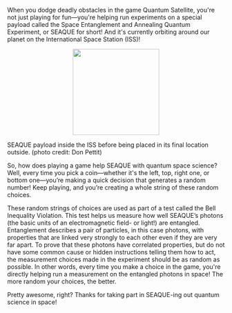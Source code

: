 


When you dodge deadly obstacles in the game Quantum Satellite, you're not just playing for fun—you're helping run experiments on a 
special payload called the Space Entanglement and Annealing Quantum Experiment, or SEAQUE for short! 
And it's currently orbiting around our planet on the International Space Station (ISS)!  


<p align="center">
  <img src="{{ site.baseurl }}/img/SEAQUE-payload.png" class="img-responsive" width="200px" />
  <div class ="caption">
		 SEAQUE payload inside the ISS before being placed in its final location outside. (photo credit: Don Pettit) 
		</div>
</p>

So, how does playing a game help SEAQUE with quantum space science? Well, every time you pick a coin—whether it's the left, top, right one, 
or bottom one—you’re making a quick decision that generates a random number! Keep playing, and you’re creating a whole string of these random choices. 


These random strings of choices are used as part of a test called the Bell Inequality Violation.
This test helps us measure how well SEAQUE’s photons (the basic units of an electromagnetic field- or light!) are entangled. 
Entanglement describes a pair of particles, in this case photons, with properties that are linked very strongly to each other even if they are very far apart.
To prove that these photons have correlated properties, but do not have some common cause or hidden instructions telling them how to act, the measurement choices 
made in the experiment should be as random as possible. In other words, every time you make a choice in the game, you're directly helping run a measurement 
on the entangled photons in space! The more random your choices, the better.  

Pretty awesome, right? Thanks for taking part in SEAQUE-ing out quantum science in space!  

 

 

 
 